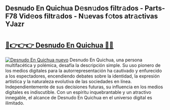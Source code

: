 ## Desnudo En Quichua D𝚎sn𝚞dos filtr𝚊dos - Parts-F78 Vid𝚎os filtr𝚊dos - N𝚞evas f𝚘tos atr𝚊ctivas YJazr

# <h2><a href="http://mb4nf2.tromn.icu/?c=Desnudo+En+Quichua">🔗👉👉👉 Desnudo En Quichua 🔗🔗</a></h2>

[![Desnudo En Quichua nuevo](https://i.imgur.com/pEAQMta.gif)](http://mb4nf2.tromn.icu/?c=Desnudo+En+Quichua)
Desnudo En Quichua, una persona multifacética y polémica, desafía la descripción simple. Su uso pionero de los medios digitales para la autorrepresentación ha cautivado y enfurecido a los espectadores, encendiendo debates sobre la identidad, la expresión artística y la naturaleza evolutiva de las sociedades en línea. Independientemente de sus decisiones futuras, su influencia en los medios digitales es indiscutible. Con un espíritu inquebrantable y un atractivo innegable, el alcance de Desnudo En Quichua en el universo digital es ilimitado.
